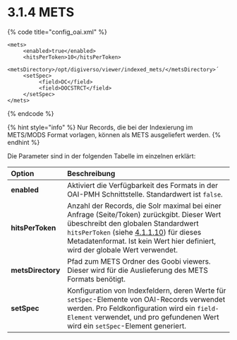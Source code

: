 # 3.1.4 METS

{% code title="config\_oai.xml" %}
```markup
<mets>
     <enabled>true</enabled>
     <hitsPerToken>10</hitsPerToken>
     <metsDirectory>/opt/digiverso/viewer/indexed_mets/</metsDirectory>´
     <setSpec>
          <field>DC</field>
          <field>DOCSTRCT</field>
     </setSpec>
</mets>
```
{% endcode %}

{% hint style="info" %}
Nur Records, die bei der Indexierung im METS/MODS Format vorlagen, können als METS ausgeliefert werden.
{% endhint %}

Die Parameter sind in der folgenden Tabelle im einzelnen erklärt:

| **Option**  | Beschreibung |
| :--- | :--- |
| **enabled** | Aktiviert die Verfügbarkeit des Formats in der OAI-PMH Schnittstelle. Standardwert ist `false`. |
| **hitsPerToken**  | Anzahl der Records, die Solr maximal bei einer Anfrage \(Seite/Token\) zurückgibt. Dieser Wert übeschreibt den globalen Standardwert `hitsPerToken` \(siehe [4.1.1.10](1.md#H4.1.10.Parameter:hitsPerToken)\) für dieses Metadatenformat. Ist kein Wert hier definiert, wird der globale Wert verwendet. |
| **metsDirectory**  | Pfad zum METS Ordner des Goobi viewers. Dieser wird für die Auslieferung des METS Formats benötigt. |
| **setSpec**  | Konfiguration von Indexfeldern, deren Werte für `setSpec`-Elemente von OAI-Records verwendet werden. Pro Feldkonfiguration wird ein `field-Element` verwendet, und pro gefundenen Wert wird ein `setSpec`-Element generiert. |

